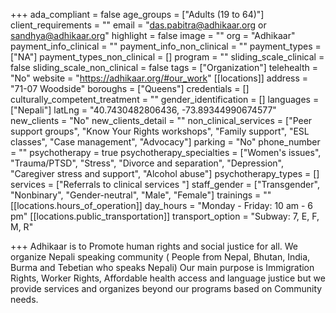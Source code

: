 +++
ada_compliant = false
age_groups = ["Adults (19 to 64)"]
client_requirements = ""
email = "das.pabitra@adhikaar.org or sandhya@adhikaar.org"
highlight = false
image = ""
org = "Adhikaar"
payment_info_clinical = ""
payment_info_non_clinical = ""
payment_types = ["NA"]
payment_types_non_clinical = []
program = ""
sliding_scale_clinical = false
sliding_scale_non_clinical = false
tags = ["Organization"]
telehealth = "No"
website = "https://adhikaar.org/#our_work"
[[locations]]
address = "71-07 Woodside"
boroughs = ["Queens"]
credentials = []
culturally_competent_treatment = ""
gender_identification = []
languages = ["Nepali"]
latLng = "40.7430482806436, -73.89344990674577"
new_clients = "No"
new_clients_detail = ""
non_clinical_services = ["Peer support groups", "Know Your Rights workshops", "Family support", "ESL classes", "Case management", "Advocacy"]
parking = "No"
phone_number = ""
psychotherapy = true
psychotherapy_specialties = ["Women's issues", "Trauma/PTSD", "Stress", "Divorce and separation", "Depression", "Caregiver stress and support", "Alcohol abuse"]
psychotherapy_types = []
services = ["Referrals to clinical services "]
staff_gender = ["Transgender", "Nonbinary", "Gender-neutral", "Male", "Female"]
trainings = ""
[[locations.hours_of_operation]]
day_hours = "Monday - Friday: 10 am - 6 pm"
[[locations.public_transportation]]
transport_option = "Subway: 7, E, F, M, R"

+++
Adhikaar is to Promote human rights and social justice for all. We organize Nepali speaking community ( People from Nepal, Bhutan, India, Burma and Tebetian who speaks Nepali) Our main purpose is Immigration Rights, Worker Rights, Affordable health access and language justice but we provide services and organizes beyond our programs based on Community needs.